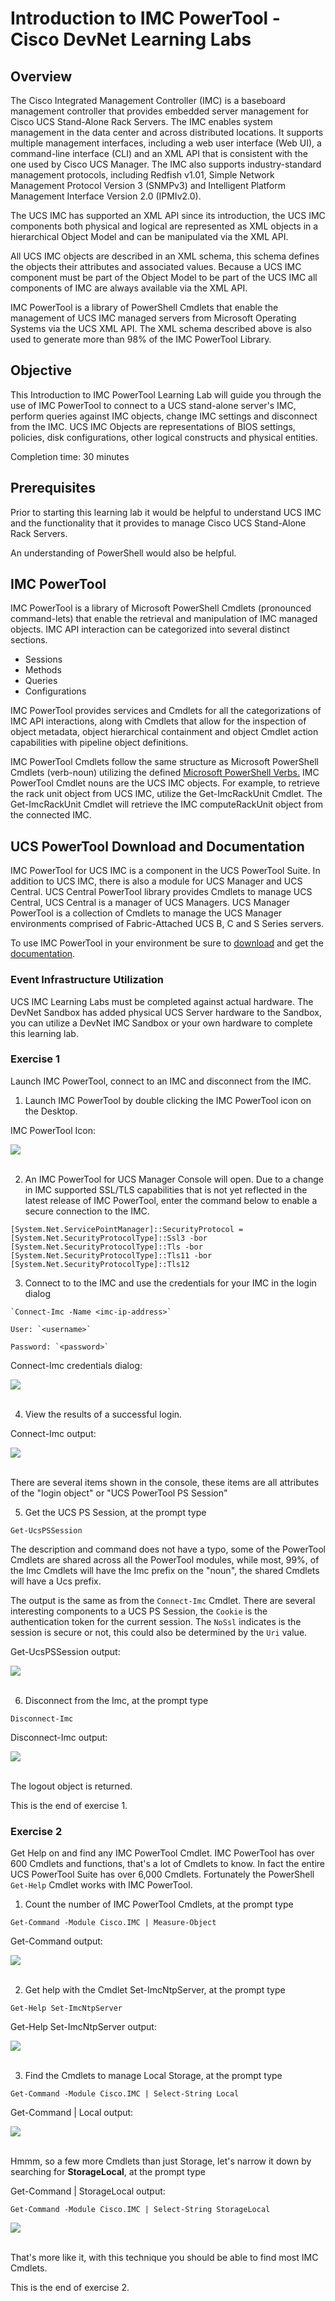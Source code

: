 # Introduction to IMC PowerTool - Cisco DevNet Learning Labs

## Overview
The Cisco Integrated Management Controller (IMC) is a baseboard management controller that provides embedded server management for Cisco UCS Stand-Alone Rack Servers. The IMC enables system management in the data center and across distributed locations. It supports multiple management interfaces, including a web user interface (Web UI), a command-line interface (CLI) and an XML API that is consistent with the one used by Cisco UCS Manager. The IMC also supports industry-standard management protocols, including Redfish v1.01, Simple Network Management Protocol Version 3 (SNMPv3) and Intelligent Platform Management Interface Version 2.0 (IPMIv2.0).

The UCS IMC has supported an XML API since its introduction, the UCS IMC components both physical and logical are represented as XML objects in a hierarchical Object Model and can be manipulated via the XML API.

All UCS IMC objects are described in an XML schema, this schema defines the objects their attributes and associated values. Because a UCS IMC component must be part of the Object Model to be part of the UCS IMC all components of IMC are always available via the XML API.

IMC PowerTool is a library of PowerShell Cmdlets that enable the management of UCS IMC managed servers from Microsoft Operating Systems via the UCS XML API. The XML schema described above is also used to generate more than 98% of the IMC PowerTool Library.

## Objective
This Introduction to IMC PowerTool Learning Lab will guide you through the use of IMC PowerTool to connect to a UCS stand-alone server's IMC, perform queries against IMC objects, change IMC settings and disconnect from the IMC. UCS IMC Objects are representations of BIOS settings, policies, disk configurations, other logical constructs and physical entities.

Completion time: 30 minutes

## Prerequisites
Prior to starting this learning lab it would be helpful to understand UCS IMC and the functionality that it provides to manage Cisco UCS Stand-Alone Rack Servers.

An understanding of PowerShell would also be helpful.

## IMC PowerTool
IMC PowerTool is a library of Microsoft PowerShell Cmdlets (pronounced command-lets) that enable the retrieval and manipulation of IMC managed objects. IMC API interaction can be categorized into several distinct sections.
* Sessions
* Methods
* Queries
* Configurations

IMC PowerTool provides services and Cmdlets for all the categorizations of IMC API interactions, along with Cmdlets that allow for the inspection of object metadata, object hierarchical containment and object Cmdlet action capabilities with pipeline object definitions.

IMC PowerTool Cmdlets follow the same structure as Microsoft PowerShell Cmdlets (verb-noun) utilizing the defined [Microsoft PowerShell Verbs.](https://msdn.microsoft.com/en-us/library/ms714428%28v=vs.85%29.aspx) IMC PowerTool Cmdlet nouns are the UCS IMC objects. For example, to retrieve the rack unit object from UCS IMC, utilize the Get-ImcRackUnit Cmdlet.  The Get-ImcRackUnit Cmdlet will retrieve the IMC computeRackUnit object from the connected IMC.

## UCS PowerTool Download and Documentation
IMC PowerTool for UCS IMC is a component in the UCS PowerTool Suite. In addition to UCS IMC, there is also a module for UCS Manager and UCS Central. UCS Central PowerTool library provides Cmdlets to manage UCS Central, UCS Central is a manager of UCS Managers. UCS Manager PowerTool is a collection of Cmdlets to manage the UCS Manager environments comprised of Fabric-Attached UCS B, C and S Series servers.

To use IMC PowerTool in your environment be sure to [download](https://software.cisco.com/portal/pub/download/portal/select.html?&mdfid=286305108&flowid=79283&softwareid=284574017) and get the [documentation](http://www.cisco.com/c/en/us/td/docs/unified_computing/ucs/sw/msft_tools/C-Series/powertools/ucs_powertool_book/2x/b_Cisco_IMC_PowerTool_UG_2x.html).

### Event Infrastructure Utilization
UCS IMC Learning Labs must be completed against actual hardware. The DevNet Sandbox has added physical UCS Server hardware to the Sandbox, you can utilize a DevNet IMC Sandbox or your own hardware to complete this learning lab.

### Exercise 1
Launch IMC PowerTool, connect to an IMC and disconnect from the IMC.

  1. Launch IMC PowerTool by double clicking the IMC PowerTool icon on the Desktop.

  IMC PowerTool Icon:

  ![](/posts/files/imc-powertool-101/assets/images/imc-powertool-101-01.jpg)<br/><br/>

  <!---![](assets/images/imc-powertool-101-01.jpg)<br/><br/>--->

  2. An IMC PowerTool for UCS Manager Console will open. Due to a change in IMC supported SSL/TLS capabilities that is not yet reflected in the latest release of IMC PowerTool, enter the command below to enable a secure connection to the IMC.

  ```
  [System.Net.ServicePointManager]::SecurityProtocol = [System.Net.SecurityProtocolType]::Ssl3 -bor [System.Net.SecurityProtocolType]::Tls -bor [System.Net.SecurityProtocolType]::Tls11 -bor [System.Net.SecurityProtocolType]::Tls12
  ```

  3. Connect to to the IMC and use the credentials for your IMC in the login dialog

    `Connect-Imc -Name <imc-ip-address>`

    User: `<username>`

    Password: `<password>`

  Connect-Imc credentials dialog:

  ![](/posts/files/imc-powertool-101/assets/images/imc-powertool-101-02.jpg)<br/><br/>

  <!---![](assets/images/imc-powertool-101-02.jpg)<br/><br/>--->

  4. View the results of a successful login.

  Connect-Imc output:

  ![](/posts/files/imc-powertool-101/assets/images/imc-powertool-101-03.jpg)<br/><br/>

  <!---![](assets/images/imc-powertool-101-03.jpg)<br/><br/>--->

  There are several items shown in the console, these items are all attributes of the "login object" or "UCS PowerTool PS Session"

  5. Get the UCS PS Session, at the prompt type

  `Get-UcsPSSession`

  The description and command does not have a typo, some of the PowerTool Cmdlets are shared across all the PowerTool modules, while most, 99%, of the Imc Cmdlets will have the Imc prefix on the "noun", the shared Cmdlets will have a Ucs prefix.

  The output is the same as from the `Connect-Imc` Cmdlet.  There are several interesting components to a UCS PS Session, the `Cookie` is the authentication token for the current session. The `NoSsl` indicates is the session is secure or not, this could also be determined by the `Uri` value.

  Get-UcsPSSession output:

  ![](/posts/files/imc-powertool-101/assets/images/imc-powertool-101-04.jpg)<br/><br/>

  <!---![](assets/images/imc-powertool-101-04.jpg)<br/><br/>--->

  6. Disconnect from the Imc, at the prompt type

  `Disconnect-Imc`

  Disconnect-Imc output:

  ![](/posts/files/imc-powertool-101/assets/images/imc-powertool-101-05.jpg)<br/><br/>

  <!---![](assets/images/imc-powertool-101-05.jpg)<br/><br/>--->

  The logout object is returned.

  This is the end of exercise 1.

### Exercise 2
Get Help on and find any IMC PowerTool Cmdlet. IMC PowerTool has over 600 Cmdlets and functions, that's a lot of Cmdlets to know. In fact the entire UCS PowerTool Suite has over 6,000 Cmdlets. Fortunately the PowerShell `Get-Help` Cmdlet works with IMC PowerTool.

  1. Count the number of IMC PowerTool Cmdlets, at the prompt type

  `Get-Command -Module Cisco.IMC | Measure-Object`

  Get-Command output:

  ![](/posts/files/imc-powertool-101/assets/images/imc-powertool-101-13.jpg)<br/><br/>

  <!---![](assets/images/imc-powertool-101-13.jpg)<br/><br/>--->

  2. Get help with the Cmdlet Set-ImcNtpServer, at the prompt type

  `Get-Help Set-ImcNtpServer`

  Get-Help Set-ImcNtpServer output:

  ![](/posts/files/imc-powertool-101/assets/images/imc-powertool-101-14.jpg)<br/><br/>

  <!---![](assets/images/imc-powertool-101-14.jpg)<br/><br/>--->

  3. Find the Cmdlets to manage Local Storage, at the prompt type

  `Get-Command -Module Cisco.IMC | Select-String Local`

  Get-Command | Local output:

  ![](/posts/files/imc-powertool-101/assets/images/imc-powertool-101-15.jpg)<br/><br/>

  <!---![](assets/images/imc-powertool-101-15.jpg)<br/><br/>--->

  Hmmm, so a few more Cmdlets than just Storage, let's narrow it down by searching for **StorageLocal**, at the prompt type

  Get-Command | StorageLocal output:

  `Get-Command -Module Cisco.IMC | Select-String StorageLocal`

  ![](/posts/files/imc-powertool-101/assets/images/imc-powertool-101-16.jpg)<br/><br/>

  <!---![](assets/images/imc-powertool-101-16.jpg)<br/><br/>--->

  That's more like it, with this technique you should be able to find most IMC Cmdlets.

  This is the end of exercise 2.
